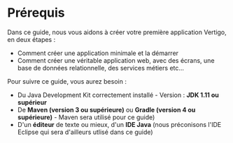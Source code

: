 # Prérequis

Dans ce guide, nous vous aidons à créer votre première application Vertigo, en deux étapes :
* Comment créer une application minimale et la démarrer
* Comment créer une véritable application web, avec des écrans, une base de données relationnelle, des services métiers etc...


Pour suivre ce guide, vous aurez besoin :
* Du Java Development Kit correctement installé - Version : __JDK 1.11 ou supérieur__
* De  __Maven (version 3 ou supérieure)__ ou __Gradle (version 4 ou supérieure)__  - Maven sera utilisé pour ce guide)
* D'un __éditeur__ de texte ou mieux, d'un __IDE Java__ (nous préconisons l'IDE Eclipse qui sera d'ailleurs utlisé dans ce guide)
